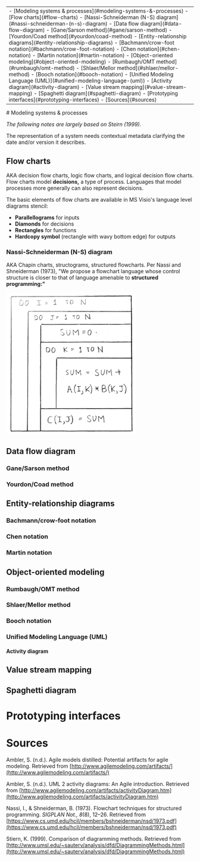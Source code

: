 <table class="TOC"><tr><td>- [Modeling systems & processes](#modeling-systems-&-processes)
	- [Flow charts](#flow-charts)
		- [Nassi-Schneiderman (N-S) diagram](#nassi-schneiderman-(n-s)-diagram)
	- [Data flow diagram](#data-flow-diagram)
		- [Gane/Sarson method](#gane/sarson-method)
		- [Yourdon/Coad method](#yourdon/coad-method)
	- [Entity-relationship diagrams](#entity-relationship-diagrams)
		- [Bachmann/crow-foot notation](#bachmann/crow-foot-notation)
		- [Chen notation](#chen-notation)
		- [Martin notation](#martin-notation)
	- [Object-oriented modeling](#object-oriented-modeling)
		- [Rumbaugh/OMT method](#rumbaugh/omt-method)
		- [Shlaer/Mellor method](#shlaer/mellor-method)
		- [Booch notation](#booch-notation)
		- [Unified Modeling Language (UML)](#unified-modeling-language-(uml))
			- [Activity diagram](#activity-diagram)
	- [Value stream mapping](#value-stream-mapping)
	- [Spaghetti diagram](#spaghetti-diagram)
- [Prototyping interfaces](#prototyping-interfaces)
- [Sources](#sources)
</td></tr></table>
# Modeling systems & processes

_The following notes are largely based on Steirn (1999)._

The representation of a system needs contextual metadata clarifying the date and/or version it describes. 

## Flow charts

AKA decision flow charts, logic flow charts, and logical decision flow charts. Flow charts model **decisions,** a type of process. Languages that model processes more generally can also represent decisions.

The basic elements of flow charts are available in MS Visio's language level diagrams stencil:

- **Parallellograms** for inputs
- **Diamonds** for decisions
- **Rectangles** for functions
- **Hardcopy symbol** (rectangle with wavy bottom edge) for outputs

### Nassi-Schneiderman (N-S) diagram

AKA Chapin charts, structograms, structured flowcharts. Per Nassi and Shneiderman (1973), "We propose a flowchart language whose control structure is closer to that of language amenable to **structured programming:"**

<img src="../ILLOS/N-S-diagram.png" width="350px">

## Data flow diagram

### Gane/Sarson method

### Yourdon/Coad method

## Entity-relationship diagrams

### Bachmann/crow-foot notation

### Chen notation

### Martin notation

## Object-oriented modeling

### Rumbaugh/OMT method

### Shlaer/Mellor method

### Booch notation

### Unified Modeling Language (UML)

#### Activity diagram

## Value stream mapping

## Spaghetti diagram



# Prototyping interfaces




# Sources

Ambler, S. (n.d.). Agile models distilled: Potential artifacts for agile modeling. Retrieved from [http://www.agilemodeling.com/artifacts/](http://www.agilemodeling.com/artifacts/)

Ambler, S. (n.d.). UML 2 activity diagrams: An Agile introduction. Retrieved from [http://www.agilemodeling.com/artifacts/activityDiagram.htm](http://www.agilemodeling.com/artifacts/activityDiagram.htm)

Nassi, I., & Shneiderman, B. (1973). Flowchart techniques for structured programming. _SIGPLAN Not., 8_(8), 12–26. Retrieved from [https://www.cs.umd.edu/hcil/members/bshneiderman/nsd/1973.pdf](https://www.cs.umd.edu/hcil/members/bshneiderman/nsd/1973.pdf)

Stiern, K. (1999). Comparison of diagramming methods. Retrieved from [http://www.umsl.edu/~sauterv/analysis/dfd/DiagrammingMethods.html](http://www.umsl.edu/~sauterv/analysis/dfd/DiagrammingMethods.html)
